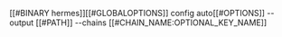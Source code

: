 [[#BINARY hermes]][[#GLOBALOPTIONS]] config auto[[#OPTIONS]] --output [[#PATH]] --chains [[#CHAIN_NAME:OPTIONAL_KEY_NAME]]

